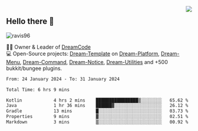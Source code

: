 <img align='right' src="https://github-readme-stats.vercel.app/api?username=Ravis96&show_icons=true">

## Hello there 👋
<p align="left"> <img src="https://komarev.com/ghpvc/?username=ravis96&label=Profile%20views&color=0e75b6&style=flat" alt="ravis96" /> </p>

👨‍💻 Owner & Leader of [DreamCode](https://github.com/DreamPoland) <br>
💻 Open-Source projects: [Dream-Template](https://github.com/DreamPoland/dream-template) on [Dream-Platform](https://github.com/DreamPoland/dream-platform), [Dream-Menu](https://github.com/DreamPoland/dream-menu), [Dream-Command](https://github.com/DreamPoland/dream-command), [Dream-Notice](https://github.com/DreamPoland/dream-notice), [Dream-Utilities](https://github.com/DreamPoland/dream-utilities) and +500 bukkit/bungee plugins.

<!--START_SECTION:waka-->

```txt
From: 24 January 2024 - To: 31 January 2024

Total Time: 6 hrs 9 mins

Kotlin            4 hrs 2 mins    ████████████████▒░░░░░░░░   65.62 %
Java              1 hr 36 mins    ██████▓░░░░░░░░░░░░░░░░░░   26.12 %
Gradle            13 mins         █░░░░░░░░░░░░░░░░░░░░░░░░   03.73 %
Properties        9 mins          ▓░░░░░░░░░░░░░░░░░░░░░░░░   02.51 %
Markdown          3 mins          ▒░░░░░░░░░░░░░░░░░░░░░░░░   00.92 %
```

<!--END_SECTION:waka-->
